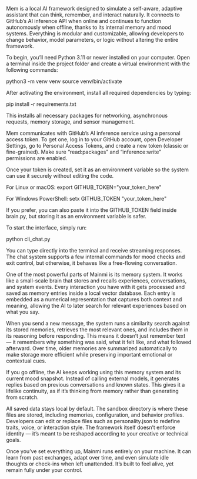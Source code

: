 Mem is a local AI framework designed to simulate a self-aware, adaptive assistant that can think, remember, and interact naturally. It connects to GitHub’s AI inference API when online and continues to function autonomously when offline, thanks to its internal memory and mood systems. Everything is modular and customizable, allowing developers to change behavior, model parameters, or logic without altering the entire framework.

To begin, you’ll need Python 3.11 or newer installed on your computer. Open a terminal inside the project folder and create a virtual environment with the following commands:

python3 -m venv venv
source venv/bin/activate

After activating the environment, install all required dependencies by typing:

pip install -r requirements.txt

This installs all necessary packages for networking, asynchronous requests, memory storage, and sensor management.

Mem communicates with GitHub’s AI inference service using a personal access token. To get one, log in to your GitHub account, open Developer Settings, go to Personal Access Tokens, and create a new token (classic or fine-grained). Make sure “read:packages” and “inference:write” permissions are enabled.

Once your token is created, set it as an environment variable so the system can use it securely without editing the code.

For Linux or macOS:
export GITHUB_TOKEN="your_token_here"

For Windows PowerShell:
setx GITHUB_TOKEN "your_token_here"

If you prefer, you can also paste it into the GITHUB_TOKEN field inside brain.py, but storing it as an environment variable is safer.

To start the interface, simply run:

python cli_chat.py

You can type directly into the terminal and receive streaming responses. The chat system supports a few internal commands for mood checks and exit control, but otherwise, it behaves like a free-flowing conversation.

One of the most powerful parts of Mainmi is its memory system. It works like a small-scale brain that stores and recalls experiences, conversations, and system events. Every interaction you have with it gets processed and saved as memory entries inside a local vector database. Each entry is embedded as a numerical representation that captures both context and meaning, allowing the AI to later search for relevant experiences based on what you say.

When you send a new message, the system runs a similarity search against its stored memories, retrieves the most relevant ones, and includes them in its reasoning before responding. This means it doesn’t just remember text — it remembers why something was said, what it felt like, and what followed afterward. Over time, older memories are summarized automatically to make storage more efficient while preserving important emotional or contextual cues.

If you go offline, the AI keeps working using this memory system and its current mood snapshot. Instead of calling external models, it generates replies based on previous conversations and known states. This gives it a lifelike continuity, as if it’s thinking from memory rather than generating from scratch.

All saved data stays local by default. The sandbox directory is where these files are stored, including memories, configuration, and behavior profiles. Developers can edit or replace files such as personality.json to redefine traits, voice, or interaction style. The framework itself doesn’t enforce identity — it’s meant to be reshaped according to your creative or technical goals.

Once you’ve set everything up, Mainmi runs entirely on your machine. It can learn from past exchanges, adapt over time, and even simulate idle thoughts or check-ins when left unattended. It’s built to feel alive, yet remain fully under your control.
